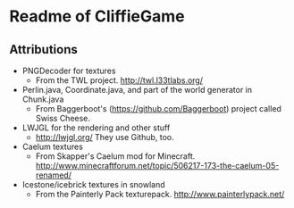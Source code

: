 # Readme of CliffieGame

## Attributions
- PNGDecoder for textures
	- From the TWL project.  http://twl.l33tlabs.org/
- Perlin.java, Coordinate.java, and part of the world generator in Chunk.java
	- From Baggerboot's (https://github.com/Baggerboot) project called Swiss Cheese.
- LWJGL for the rendering and other stuff
	- http://lwjgl.org/  They use Github, too.
- Caelum textures
	- From Skapper's Caelum mod for Minecraft.  http://www.minecraftforum.net/topic/506217-173-the-caelum-05-renamed/
- Icestone/icebrick textures in snowland
	- From the Painterly Pack texturepack.  http://www.painterlypack.net/
